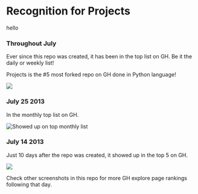 Recognition for Projects
=========================
hello
### Throughout July 

Ever since this repo was created, it has been in the top list on GH. Be it the daily or weekly list!

Projects is the #5 most forked repo on GH done in Python language!

![](https://raw.github.com/thekarangoel/Projects/master/RECOGNITION/top-languages-python-2013-07-25.png)

### July 25 2013

In the monthly top list on GH.

![Showed up on top monthly list](https://raw.github.com/thekarangoel/Projects/master/RECOGNITION/top5-monthly-2013-07-25.png)

### July 14 2013

Just 10 days after the repo was created, it showed up in the top 5 on GH.

![](https://raw.github.com/thekarangoel/Projects/master/RECOGNITION/top5-2013-07-14.png)

Check other screenshots in this repo for more GH explore page rankings following that day.
